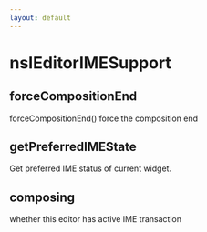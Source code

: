 ```yaml
---
layout: default
---
```


# nsIEditorIMESupport #

## forceCompositionEnd ##

forceCompositionEnd() force the composition end


## getPreferredIMEState ##

Get preferred IME status of current widget.


## composing ##

whether this editor has active IME transaction

